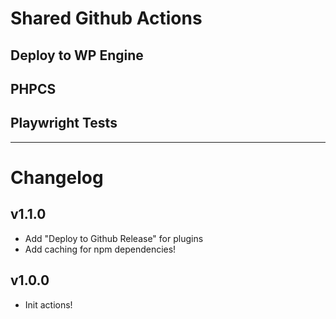 # Shared Github Actions

## Deploy to WP Engine

## PHPCS

## Playwright Tests

---

# Changelog

## v1.1.0

-   Add "Deploy to Github Release" for plugins
-   Add caching for npm dependencies!

## v1.0.0

-   Init actions!
